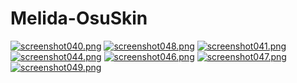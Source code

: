 # Melida-OsuSkin
[![screenshot040.png](https://i.postimg.cc/cCJY0F14/screenshot040.png)](https://postimg.cc/qh9gGXC9)
[![screenshot048.png](https://i.postimg.cc/Tw0mzz64/screenshot048.png)](https://postimg.cc/Fdf7cn1y)
[![screenshot041.png](https://i.postimg.cc/fb4xm7CB/screenshot041.png)](https://postimg.cc/rDJ0Lrvr)
[![screenshot044.png](https://i.postimg.cc/W1qGdYGd/screenshot044.png)](https://postimg.cc/Xr3Gh8DW)
[![screenshot046.png](https://i.postimg.cc/15j051qx/screenshot046.png)](https://postimg.cc/mt718qjV)
[![screenshot047.png](https://i.postimg.cc/MGy1Dcrx/screenshot047.png)](https://postimg.cc/NyjyG0cP)
[![screenshot049.png](https://i.postimg.cc/d1wrSqzC/screenshot049.png)](https://postimg.cc/4K2YYT44)
